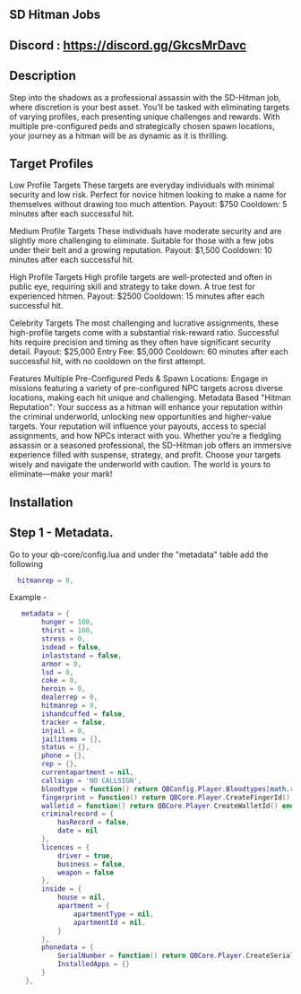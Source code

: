 ## SD Hitman Jobs

## Discord : https://discord.gg/GkcsMrDavc

## Description
Step into the shadows as a professional assassin with the SD-Hitman job, where discretion is your best asset. You’ll be tasked with eliminating targets of varying profiles, each presenting unique challenges and rewards. With multiple pre-configured peds and strategically chosen spawn locations, your journey as a hitman will be as dynamic as it is thrilling.

## Target Profiles
Low Profile Targets
These targets are everyday individuals with minimal security and low risk. Perfect for novice hitmen looking to make a name for themselves without drawing too much attention.
Payout: $750
Cooldown: 5 minutes after each successful hit.

Medium Profile Targets
These individuals have moderate security and are slightly more challenging to eliminate. Suitable for those with a few jobs under their belt and a growing reputation.
Payout: $1,500
Cooldown: 10 minutes after each successful hit.

High Profile Targets
High profile targets are well-protected and often in public eye, requiring skill and strategy to take down. A true test for experienced hitmen.
Payout: $2500
Cooldown: 15 minutes after each successful hit.

Celebrity Targets
The most challenging and lucrative assignments, these high-profile targets come with a substantial risk-reward ratio. Successful hits require precision and timing as they often have significant security detail.
Payout: $25,000
Entry Fee: $5,000
Cooldown: 60 minutes after each successful hit, with no cooldown on the first attempt.

Features
Multiple Pre-Configured Peds & Spawn Locations: Engage in missions featuring a variety of pre-configured NPC targets across diverse locations, making each hit unique and challenging.
Metadata Based "Hitman Reputation": Your success as a hitman will enhance your reputation within the criminal underworld, unlocking new opportunities and higher-value targets. Your reputation will influence your payouts, access to special assignments, and how NPCs interact with you.
Whether you’re a fledgling assassin or a seasoned professional, the SD-Hitman job offers an immersive experience filled with suspense, strategy, and profit. Choose your targets wisely and navigate the underworld with caution. The world is yours to eliminate—make your mark!

## Installation

## Step 1 - Metadata.
Go to your qb-core/config.lua and under the "metadata" table add the following
```lua
  hitmanrep = 0,
```
Example -
```lua
   metadata = {
        hunger = 100,
        thirst = 100,
        stress = 0,
        isdead = false,
        inlaststand = false,
        armor = 0,
        lsd = 0,
        coke = 0,
        heroin = 0,
	    dealerrep = 0,
        hitmanrep = 0,
        ishandcuffed = false,
        tracker = false,
        injail = 0,
        jailitems = {},
        status = {},
        phone = {},
        rep = {},
        currentapartment = nil,
        callsign = 'NO CALLSIGN',
        bloodtype = function() return QBConfig.Player.Bloodtypes[math.random(1, #QBConfig.Player.Bloodtypes)] end,
        fingerprint = function() return QBCore.Player.CreateFingerId() end,
        walletid = function() return QBCore.Player.CreateWalletId() end,
        criminalrecord = {
            hasRecord = false,
            date = nil
        },
        licences = {
            driver = true,
            business = false,
            weapon = false
        },
        inside = {
            house = nil,
            apartment = {
                apartmentType = nil,
                apartmentId = nil,
            }
        },
        phonedata = {
            SerialNumber = function() return QBCore.Player.CreateSerialNumber() end,
            InstalledApps = {}
        }
    },
```
